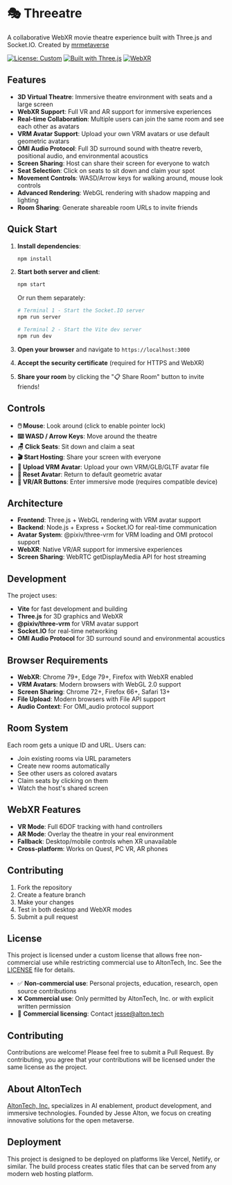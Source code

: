# 🎭 Threeatre

A collaborative WebXR movie theatre experience built with Three.js and Socket.IO. Created by [mrmetaverse](https://altontech.com)

[![License: Custom](https://img.shields.io/badge/License-Custom-blue.svg)](LICENSE)
[![Built with Three.js](https://img.shields.io/badge/Built%20with-Three.js-orange.svg)](https://threejs.org/)
[![WebXR](https://img.shields.io/badge/WebXR-Compatible-green.svg)](https://immersiveweb.dev/)

## Features

- **3D Virtual Theatre**: Immersive theatre environment with seats and a large screen
- **WebXR Support**: Full VR and AR support for immersive experiences  
- **Real-time Collaboration**: Multiple users can join the same room and see each other as avatars
- **VRM Avatar Support**: Upload your own VRM avatars or use default geometric avatars
- **OMI Audio Protocol**: Full 3D surround sound with theatre reverb, positional audio, and environmental acoustics
- **Screen Sharing**: Host can share their screen for everyone to watch
- **Seat Selection**: Click on seats to sit down and claim your spot
- **Movement Controls**: WASD/Arrow keys for walking around, mouse look controls
- **Advanced Rendering**: WebGL rendering with shadow mapping and lighting
- **Room Sharing**: Generate shareable room URLs to invite friends

## Quick Start

1. **Install dependencies**:
   ```bash
   npm install
   ```

2. **Start both server and client**:
   ```bash
   npm start
   ```

   Or run them separately:
   ```bash
   # Terminal 1 - Start the Socket.IO server
   npm run server

   # Terminal 2 - Start the Vite dev server  
   npm run dev
   ```

3. **Open your browser** and navigate to `https://localhost:3000`

4. **Accept the security certificate** (required for HTTPS and WebXR)

5. **Share your room** by clicking the "📋 Share Room" button to invite friends!

## Controls

- **🖱️ Mouse**: Look around (click to enable pointer lock)
- **⌨️ WASD / Arrow Keys**: Move around the theatre
- **🪑 Click Seats**: Sit down and claim a seat
- **🎬 Start Hosting**: Share your screen with everyone
- **👤 Upload VRM Avatar**: Upload your own VRM/GLB/GLTF avatar file
- **🔄 Reset Avatar**: Return to default geometric avatar
- **📱 VR/AR Buttons**: Enter immersive mode (requires compatible device)

## Architecture

- **Frontend**: Three.js + WebGL rendering with VRM avatar support
- **Backend**: Node.js + Express + Socket.IO for real-time communication
- **Avatar System**: @pixiv/three-vrm for VRM loading and OMI protocol support
- **WebXR**: Native VR/AR support for immersive experiences
- **Screen Sharing**: WebRTC getDisplayMedia API for host streaming

## Development

The project uses:
- **Vite** for fast development and building
- **Three.js** for 3D graphics and WebXR
- **@pixiv/three-vrm** for VRM avatar support
- **Socket.IO** for real-time networking
- **OMI Audio Protocol** for 3D surround sound and environmental acoustics

## Browser Requirements

- **WebXR**: Chrome 79+, Edge 79+, Firefox with WebXR enabled
- **VRM Avatars**: Modern browsers with WebGL 2.0 support
- **Screen Sharing**: Chrome 72+, Firefox 66+, Safari 13+
- **File Upload**: Modern browsers with File API support
- **Audio Context**: For OMI_audio protocol support

## Room System

Each room gets a unique ID and URL. Users can:
- Join existing rooms via URL parameters
- Create new rooms automatically
- See other users as colored avatars
- Claim seats by clicking on them
- Watch the host's shared screen

## WebXR Features

- **VR Mode**: Full 6DOF tracking with hand controllers
- **AR Mode**: Overlay the theatre in your real environment  
- **Fallback**: Desktop/mobile controls when XR unavailable
- **Cross-platform**: Works on Quest, PC VR, AR phones

## Contributing

1. Fork the repository
2. Create a feature branch
3. Make your changes
4. Test in both desktop and WebXR modes
5. Submit a pull request

## License

This project is licensed under a custom license that allows free non-commercial use while restricting commercial use to AltonTech, Inc. See the [LICENSE](LICENSE) file for details.

- ✅ **Non-commercial use**: Personal projects, education, research, open source contributions
- ❌ **Commercial use**: Only permitted by AltonTech, Inc. or with explicit written permission
- 📧 **Commercial licensing**: Contact jesse@alton.tech

## Contributing

Contributions are welcome! Please feel free to submit a Pull Request. By contributing, you agree that your contributions will be licensed under the same license as the project.

## About AltonTech

[AltonTech, Inc.](https://altontech.com) specializes in AI enablement, product development, and immersive technologies. Founded by Jesse Alton, we focus on creating innovative solutions for the open metaverse.

## Deployment

This project is designed to be deployed on platforms like Vercel, Netlify, or similar. The build process creates static files that can be served from any modern web hosting platform.
